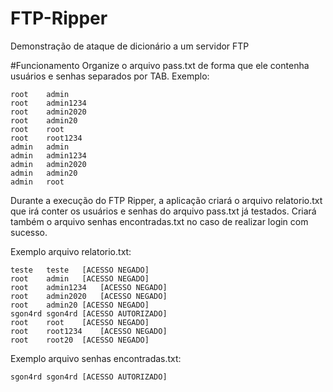 # FTP-Ripper
Demonstração de ataque de dicionário a um servidor FTP

#Funcionamento
Organize o arquivo pass.txt de forma que ele contenha usuários e senhas separados por TAB.
Exemplo:
```
root	admin
root	admin1234
root	admin2020
root	admin20
root	root
root	root1234
admin	admin
admin	admin1234
admin	admin2020
admin	admin20
admin	root
```

Durante a execução do FTP Ripper, a aplicação criará o arquivo relatorio.txt que irá conter os usuários e senhas do arquivo pass.txt já testados. Criará também o arquivo senhas encontradas.txt no caso de realizar login com sucesso.

Exemplo arquivo relatorio.txt:
```
teste	teste	[ACESSO NEGADO]
root	admin	[ACESSO NEGADO]
root	admin1234	[ACESSO NEGADO]
root	admin2020	[ACESSO NEGADO]
root	admin20	[ACESSO NEGADO]
sgon4rd	sgon4rd	[ACESSO AUTORIZADO]
root	root	[ACESSO NEGADO]
root	root1234	[ACESSO NEGADO]
root	root20	[ACESSO NEGADO]
```

Exemplo arquivo senhas encontradas.txt:
```
sgon4rd	sgon4rd	[ACESSO AUTORIZADO]
```
